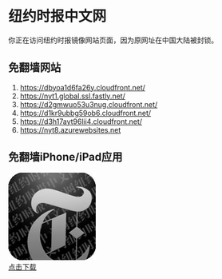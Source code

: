 <h1>纽约时报中文网</h1>
<p>你正在访问纽约时报镜像网站页面，因为原网址在中国大陆被封锁。</p>
<h2>免翻墙网站</h2>
<ol>
<li><a href="https://dbyoa1d6fa26y.cloudfront.net/" target="1">https://dbyoa1d6fa26y.cloudfront.net/</a></li>
<li><a href="https://nyt1.global.ssl.fastly.net/" target="2">https://nyt1.global.ssl.fastly.net/</a></li>
<li><a href="https://d2gmwuo53u3nug.cloudfront.net/" target="3">https://d2gmwuo53u3nug.cloudfront.net/</a></li>
<li><a href="https://d1kr9ubbg59ob6.cloudfront.net/" target="4">https://d1kr9ubbg59ob6.cloudfront.net/</a></li>
<li><a href="https://d3h17ayt96lii4.cloudfront.net/" target="5">https://d3h17ayt96lii4.cloudfront.net/</a></li>
<li><a href="https://nyt8.azurewebsites.net" target="6">https://nyt8.azurewebsites.net</a></li>
</ol>
<h2>免翻墙iPhone/iPad应用</h2>
<p>
	<a href="https://itunes.apple.com/cn/app/niu-yue-shi-bao-zhong-wen-wang/id807498298?mt=8">
		<img src="icon175x175.jpeg" />
		<br/>点击下载
	</a>
</p>